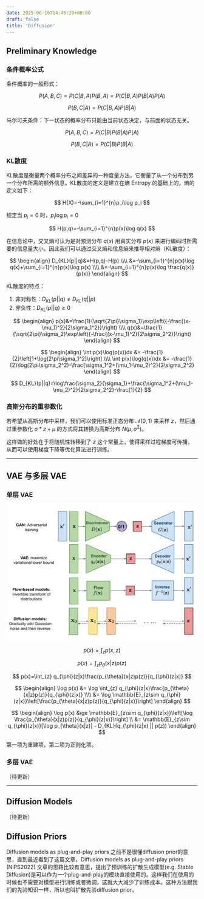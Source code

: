 ```yaml
---
date: 2025-06-16T14:45:29+08:00
draft: false
title: 'Diffusion'
---
```


## Preliminary Knowledge

### 条件概率公式

条件概率的一般形式：

$$
P(A,B,C)=P(C|B,A)P(B,A)=P(C|B,A)P(B|A)P(A)
$$

$$
P(B,C|A)=P(C|B,A)P(B|A)
$$

马尔可夫条件：下一状态的概率分布只能由当前状态决定，与前面的状态无关。

$$
P(A,B,C)=P(C|B)P(B|A)P(A)
$$

$$
P(B,C|A)=P(C|B)P(B|A)
$$

### KL散度

KL散度是衡量两个概率分布之间差异的一种度量方法，它衡量了从一个分布到另一个分布所需的额外信息。KL散度的定义是建立在熵 Entropy 的基础上的，熵的定义如下：

$$
H(X)=-\sum_{i=1}^{n}p_i\log p_i
$$

规定当 $p_i=0$ 时，$p_i\log p_i=0$

$$
H(p,q)=-\sum_{i=1}^{n}p(x)\log q(x)
$$

在信息论中，交叉熵可认为是对预测分布 $q(x)$ 用真实分布 $p(x)$ 来进行编码时所需要的信息量大小。因此我们可以通过交叉熵和信息熵来推导相对熵（KL散度）：

$$
\begin{align}
D_{KL}(p||q)&=H(p,q)-H(p) \\\\
&=-\sum_{i=1}^{n}p(x)\log q(x)+\sum_{i=1}^{n}p(x)\log p(x) \\\\
&=-\sum_{i=1}^{n}p(x)\log \frac{q(x)}{p(x)}
\end{align}
$$

KL散度的特点：

1. 非对称性：$D_{KL}(p||q)\neq D_{KL}(q||p)$  
2. 非负性：$D_{KL}(p||q)\geq 0$

$$
\begin{align}
p(x)&=\frac{1}{\sqrt{2\pi}\sigma_1}\exp\left({-\frac{(x-\mu_1)^2}{2\sigma_1^2}}\right) \\\\
q(x)&=\frac{1}{\sqrt{2\pi}\sigma_2}\exp\left({-\frac{(x-\mu_1)^2}{2\sigma_2^2}}\right)
\end{align}
$$

$$
\begin{align}
\int p(x)\log(p(x))dx &= -\frac{1}{2}\left[1+\log(2\pi\sigma_1^2)\right] \\\\
\int p(x)\log(q(x))dx &= -\frac{1}{2}\log(2\pi\sigma_2^2)-\frac{\sigma_1^2+(\mu_1-\mu_2)^2}{2\sigma_2^2}
\end{align}
$$

$$
D_{KL}(p||q)=\log\frac{\sigma_2}{\sigma_1}+\frac{\sigma_1^2+(\mu_1-\mu_2)^2}{2\sigma_2^2}-\frac{1}{2}
$$

### 高斯分布的重参数化

若希望从高斯分布中采样，我们可以使用标准正态分布 $\mathcal{N}(0,1)$ 来采样 $z$，然后通过重参数化 $\sigma*z+\mu$ 的方式将其转换为高斯分布 $N(\mu,\sigma^2)$。

这样做的好处在于将随机性转移到了 $z$ 这个常量上，使得采样过程梯度可传播，从而可以使用梯度下降等优化算法进行训练。

---

## VAE 与多层 VAE

### 单层 VAE

![VAE 结构图](img/VAE.png)

$$
p(x)=\int_{z} p(x, z)
$$

$$
p(x)=\int_{z} p_{\theta}(x|z)p(z)
$$

$$
p(x)=\int_{z} q_{\phi}(z|x)\frac{p_{\theta}(x|z)p(z)}{q_{\phi}(z|x)}
$$

$$
\begin{align}
\log p(x) &= \log \int_{z} q_{\phi}(z|x)\frac{p_{\theta}(x|z)p(z)}{q_{\phi}(z|x)} \\\\
&= \log \mathbb{E}_{z\sim q_{\phi}(z|x)}\left[\frac{p_{\theta}(x|z)p(z)}{q_{\phi}(z|x)}\right]
\end{align}
$$

$$
\begin{align}
\log p(x) &\ge \mathbb{E}_{z\sim q_{\phi}(z|x)}\left[\log \frac{p_{\theta}(x|z)p(z)}{q_{\phi}(z|x)}\right] \\
&= \mathbb{E}_{z\sim q_{\phi}(z|x)}[\log p_{\theta}(x|z)] - D_{KL}(q_{\phi}(z|x) || p(z))
\end{align}
$$



第一项为重建项，第二项为正则化项。

### 多层 VAE

（待更新）

---

## Diffusion Models

（待更新）


## Diffusion Priors
Diffusion models as plug-and-play priors
之前不是很懂diffusion prior的意思，直到最近看到了这篇文章，Diffusion models as plug-and-play priors (NIPS2022)
文章的思路比较有意思，提出了预训练的扩散生成模型(e.g. Stable Diffusion)是可以作为一个plug-and-play的模块直接使用的。这样我们在使用的时候也不需要对模型进行训练或者微调，这就大大减少了训练成本。这种方法跟我们的先验知识一样，所以也叫扩散先验diffusion prior。
